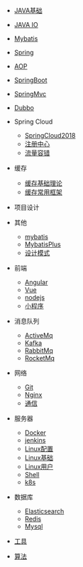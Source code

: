 ﻿
* [JAVA基础](/java/java-base/)

* [JAVA IO](/java/java-io/)
* [Mybatis](/java/java-mybatis/)
* [Spring](/java/spring/)
* [AOP](/java/spring-aop/)
* [SpringBoot](/java/java/spring/SpringBoot.md)
* [SpringMvc](/java/java/spring/SpringMvc.md)
* [Dubbo](/java/dubbo/)

* Spring Cloud
    * [SpringCloud2018](/java/java/spring/SpringCloud.md)
    * [注册中心](/java/java/springcloud/register.md)
    * [流量容错](/java/springcloud//trafficFault-tolerant)

* 缓存
    * [缓存基础理论](/java/cache/1-cache-base)
    * [缓存常用框架](/java/cache/2-cache-api)
* 项目设计
	
* 其他
    * [mybatis](/java/java/other/mybatis.md)
	* [MybatisPlus](/java/java/other/MybatisPlus.md)
    * [设计模式](/java/java/other/gof.md)
* 前端
	* [Angular](/java/frontend/angular)
	* [Vue](/java/frontend/vue)
	* [nodejs](/java/frontend/nodejs)
	* [小程序](/java/frontend/wechatSmall)
* 消息队列
	* [ActiveMq](/java/message/activeMq)
	* [Kafka](/java/message/kafka)
	* [RabbitMq](/java/message/RabbitMq)
	* [RocketMq](/java/message/rocketmq)
* 网络
	* [Git](/java/network/git)
	* [Nginx](/java/network/nginx)
	* [通信](/java/network/network)
* 服务器
	* [Docker](/java/server/docker)
	* [jenkins](/java/server/jenkins.md)
	* [Linux配置](/java/server/linuxConfig)
	* [Linux基础](/java/server/linuxBase)
	* [Linux用户](/java/server/linuxUser)
	* [Shell](/java/server/shell)
	* [k8s](/java/server/k8s)
* 数据库
	* [Elasticsearch](/java/database/es/)
	* [Redis](/java/database/redis/)
	* [Mysql](/java/database/mysql/)
* [工具](/java/tool/)
    
* [算法](/java/algorithm/algorith)

<footer id="mb-footer"></footer>
